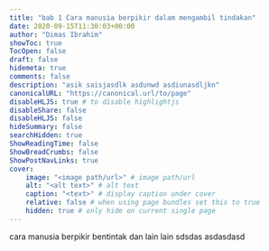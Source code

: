 ```yaml
---
title: "bab 1 Cara manusia berpikir dalam mengambil tindakan"
date: 2020-09-15T11:30:03+00:00
author: "Dimas Ibrahim"
showToc: true
TocOpen: false
draft: false
hidemeta: true
comments: false
description: "asik saisjasdlk asdunwd asdiunasdljkn"
canonicalURL: "https://canonical.url/to/page"
disableHLJS: true # to disable highlightjs
disableShare: false
disableHLJS: false
hideSummary: false
searchHidden: true
ShowReadingTime: false
ShowBreadCrumbs: false
ShowPostNavLinks: true
cover:
    image: "<image path/url>" # image path/url
    alt: "<alt text>" # alt text
    caption: "<text>" # display caption under cover
    relative: false # when using page bundles set this to true
    hidden: true # only hide on current single page
---
```

cara manusia berpikir bentintak dan lain lain sdsdas asdasdasd